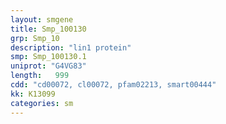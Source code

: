 ```yaml
---
layout: smgene
title: Smp_100130
grp: Smp_10
description: "lin1 protein"
smp: Smp_100130.1
uniprot: "G4VG83"
length:   999
cdd: "cd00072, cl00072, pfam02213, smart00444"
kk: K13099
categories: sm
---
```

